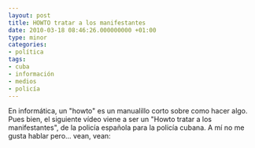 ```yaml
---
layout: post
title: HOWTO tratar a los manifestantes
date: 2010-03-18 08:46:26.000000000 +01:00
type: minor
categories:
- política
tags:
- cuba
- información
- medios
- policía
---
```

<p style="text-align: left;">En informática, un "howto" es un manualillo corto sobre como hacer algo. Pues bien, el siguiente vídeo viene a ser un "Howto tratar a los manifestantes", de la policía española para la policía cubana. A mí no me gusta hablar pero... vean, vean:</p>
<div class="youtube-video" style="text-align: center;"><object classid="clsid:d27cdb6e-ae6d-11cf-96b8-444553540000" width="425" height="355" codebase="http://download.macromedia.com/pub/shockwave/cabs/flash/swflash.cab#version=6,0,40,0"><param name="wmode" value="transparent" /><param name="src" value="http://www.youtube.com/v/BHQvyifbRfw&amp;feature=youtube_gdata" /><embed type="application/x-shockwave-flash" width="425" height="355" src="http://www.youtube.com/v/BHQvyifbRfw&amp;feature=youtube_gdata" wmode="transparent"></embed></object></div>
<div class="zemanta-pixie"><img class="zemanta-pixie-img" src="{{ site.baseurl }}/assets/pixy.gif?x-id=7a51f555-49b8-8ef9-ab2c-cbf57ad8f05e" alt="" /></div>
